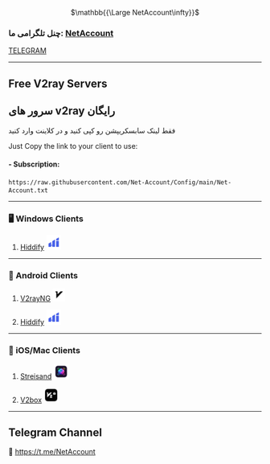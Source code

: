 <p align="center">
$\mathbb{{\Large NetAccount\infty}}$
</p>



### چنل تلگرامی ما: [NetAccount](https://t.me/NetAccount)

[TELEGRAM](https://t.me/NetAccount)

---
## Free V2ray Servers

## سرور های v2ray رایگان
فقط لینک سابسکریپشن رو کپی کنید و در کلاینت وارد کنید

Just Copy the link to your client to use:
#### - Subscription:
```mupad
https://raw.githubusercontent.com/Net-Account/Config/main/Net-Account.txt
```

****
### 🖥 Windows Clients
  
1. [Hiddify](https://github.com/hiddify/hiddify-next) <img src="assets/Hiddify-icon.png" alt="Hiddify" width="30"/>

****
### 📱 Android Clients
  
1. [V2rayNG](https://github.com/2dust/v2rayNG) <img src="assets/v2rayng-icon2.png" alt="v2rayng" width="25"/>

2. [Hiddify](https://github.com/hiddify/hiddify-next) <img src="assets/Hiddify-icon.png" alt="Hiddify" width="30"/>

****
### 🍎 iOS/Mac Clients
  
1. [Streisand](https://apps.apple.com/us/app/streisand/id6450534064) <img src="assets/Streisand-icon2.png" alt="streisand" width="30"/>

2. [V2box](https://apps.apple.com/us/app/v2box-v2ray-client/id6446814690) <img src="assets/v2box-icon.png" alt="v2box" width="30"/>

****

## Telegram Channel
🔗 https://t.me/NetAccount

